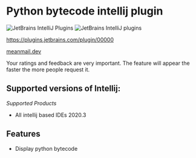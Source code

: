 # Python bytecode intellij plugin
![JetBrains IntelliJ Plugins](https://img.shields.io/jetbrains/plugin/r/stars/00000?label=JetBrans%20Marketplace)
![JetBrains IntelliJ plugins](https://img.shields.io/jetbrains/plugin/d/00000)

https://plugins.jetbrains.com/plugin/00000

[meanmail.dev](https://meanmail.dev/plugin/8?utm_source=guthub&utm_medium=readme&utm_campaign=python-bytecode&utm_content=meanmail.dev)

Your ratings and feedback are very important. The feature will appear the faster the more people request it.

## Supported versions of Intellij:

*Supported Products*
- All intellij based IDEs 2020.3

## Features

* Display python bytecode
